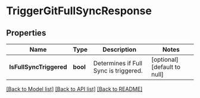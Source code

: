 # TriggerGitFullSyncResponse

## Properties
Name | Type | Description | Notes
------------ | ------------- | ------------- | -------------
**IsFullSyncTriggered** | **bool** | Determines if Full Sync is triggered. | [optional] [default to null]

[[Back to Model list]](../README.md#documentation-for-models) [[Back to API list]](../README.md#documentation-for-api-endpoints) [[Back to README]](../README.md)

